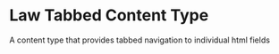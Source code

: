# Law Tabbed Content Type

A content type that provides tabbed navigation to individual html fields
